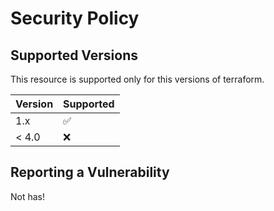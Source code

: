 # Security Policy

## Supported Versions

This resource is supported only for this versions of terraform.

| Version | Supported          |
| ------- | ------------------ |
| 1.x     | :white_check_mark: |
| < 4.0   | :x:                |

## Reporting a Vulnerability

Not has!
